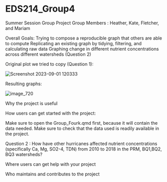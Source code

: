 # EDS214_Group4
Summer Session Group Project
Group Members : Heather, Kate, Fletcher, and Mariam 

Overall Goals:
Trying to compose a reproducible graph that others are able to compute
Replicating an existing graph by tidying, filtering, and calculating raw data 
Graphing change in different nutrient concentrations across different watersheds (Question 2)

Original plot we tried to copy (Question 1):


![Screenshot 2023-09-01 120333](https://github.com/hmchilders/EDS214_Group4/assets/105567684/6e759ddb-9049-4b0f-be44-21795c4627cd)

Resulting graphs: 



![image_720](https://github.com/hmchilders/EDS214_Group4/assets/105567684/395b5878-2026-440c-9b28-f74e19cb284a)




Why the project is useful

How users can get started with the project:

Make sure to open the Group_Fourk.qmd first, because it will contain the data needed. Make sure to check that the data used is readily available in the project. 

Question 2 :
How have other hurricanes affected nutrient concentrations (specifically Ca, Mg, SO2-4, TDN) from 2010 to 2018 in the PRM, BQ1,BQ2, BQ3 watersheds?


Where users can get help with your project

Who maintains and contributes to the project
